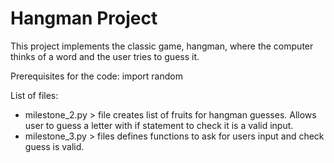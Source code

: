 # Hangman Project

This project implements the classic game, hangman, where the computer thinks of a word and the user tries to guess it. 

Prerequisites for the code:
import random 

List of files:
- milestone_2.py > file creates list of fruits for hangman guesses. Allows user to guess a letter with if statement to check it is a valid input. 
- milestone_3.py > files defines functions to ask for users input and check guess is valid. 


